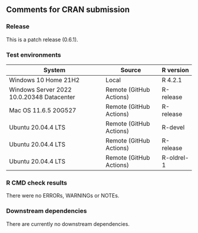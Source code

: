 ## Comments for CRAN submission

### Release

This is a patch release (0.6.1).

### Test environments

| System                                    | Source                  | R version  |
|-------------------------------------------|-------------------------|------------|
| Windows 10 Home 21H2                      | Local                   | R 4.2.1    |
| Windows Server 2022 10.0.20348 Datacenter | Remote (GitHub Actions) | R-release  |
| Mac OS 11.6.5 20G527                      | Remote (GitHub Actions) | R-release  |
| Ubuntu 20.04.4 LTS                        | Remote (GitHub Actions) | R-devel    |
| Ubuntu 20.04.4 LTS                        | Remote (GitHub Actions) | R-release  |
| Ubuntu 20.04.4 LTS                        | Remote (GitHub Actions) | R-oldrel-1 |

### R CMD check results

There were no ERRORs, WARNINGs or NOTEs.

### Downstream dependencies

There are currently no downstream dependencies.
